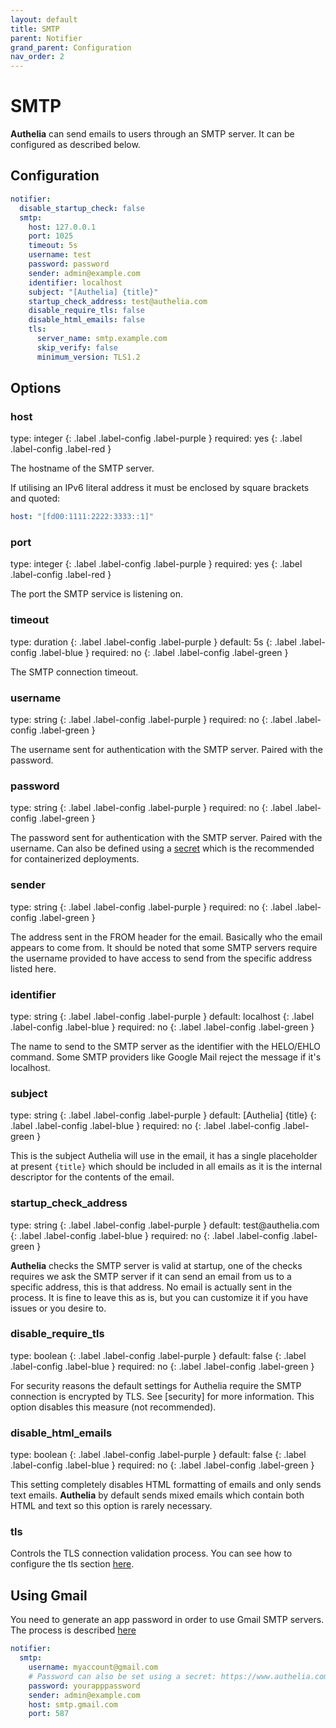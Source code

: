 ```yaml
---
layout: default
title: SMTP
parent: Notifier
grand_parent: Configuration
nav_order: 2
---
```


# SMTP
**Authelia** can send emails to users through an SMTP server.
It can be configured as described below.

## Configuration

```yaml
notifier:
  disable_startup_check: false
  smtp:
    host: 127.0.0.1
    port: 1025
    timeout: 5s
    username: test
    password: password
    sender: admin@example.com
    identifier: localhost
    subject: "[Authelia] {title}"
    startup_check_address: test@authelia.com
    disable_require_tls: false
    disable_html_emails: false
    tls:
      server_name: smtp.example.com
      skip_verify: false
      minimum_version: TLS1.2
```

## Options

### host
<div markdown="1">
type: integer
{: .label .label-config .label-purple } 
required: yes
{: .label .label-config .label-red }
</div>

The hostname of the SMTP server.

If utilising an IPv6 literal address it must be enclosed by square brackets and quoted:

```yaml
host: "[fd00:1111:2222:3333::1]"
```

### port

<div markdown="1">
type: integer
{: .label .label-config .label-purple } 
required: yes
{: .label .label-config .label-red }
</div>

The port the SMTP service is listening on.

### timeout
<div markdown="1">
type: duration
{: .label .label-config .label-purple } 
default: 5s
{: .label .label-config .label-blue }
required: no
{: .label .label-config .label-green }
</div>

The SMTP connection timeout.

### username
<div markdown="1">
type: string
{: .label .label-config .label-purple }
required: no
{: .label .label-config .label-green }
</div>

The username sent for authentication with the SMTP server. Paired with the password.

### password
<div markdown="1">
type: string
{: .label .label-config .label-purple } 
required: no
{: .label .label-config .label-green }
</div>

The password sent for authentication with the SMTP server. Paired with the username. Can also be defined using a
[secret](../secrets.md) which is the recommended for containerized deployments.

### sender
<div markdown="1">
type: string
{: .label .label-config .label-purple } 
required: no
{: .label .label-config .label-green }
</div>

The address sent in the FROM header for the email. Basically who the email appears to come from. It should be noted
that some SMTP servers require the username provided to have access to send from the specific address listed here.

### identifier
<div markdown="1">
type: string
{: .label .label-config .label-purple } 
default: localhost
{: .label .label-config .label-blue }
required: no
{: .label .label-config .label-green }
</div>

The name to send to the SMTP server as the identifier with the HELO/EHLO command. Some SMTP providers like Google Mail
reject the message if it's localhost.

### subject
<div markdown="1">
type: string
{: .label .label-config .label-purple } 
default: [Authelia] {title}
{: .label .label-config .label-blue }
required: no
{: .label .label-config .label-green }
</div>

This is the subject Authelia will use in the email, it has a single placeholder at present `{title}` which should
be included in all emails as it is the internal descriptor for the contents of the email.

### startup_check_address
<div markdown="1">
type: string
{: .label .label-config .label-purple } 
default: test@authelia.com
{: .label .label-config .label-blue }
required: no
{: .label .label-config .label-green }
</div>

**Authelia** checks the SMTP server is valid at startup, one of the checks requires we ask the SMTP server if it can
send an email from us to a specific address, this is that address. No email is actually sent in the process. It is fine
to leave this as is, but you can customize it if you have issues or you desire to.

### disable_require_tls
<div markdown="1">
type: boolean
{: .label .label-config .label-purple } 
default: false
{: .label .label-config .label-blue }
required: no
{: .label .label-config .label-green }
</div>

For security reasons the default settings for Authelia require the SMTP connection is encrypted by TLS. See [security]
for more information. This option disables this measure (not recommended).

### disable_html_emails
<div markdown="1">
type: boolean
{: .label .label-config .label-purple } 
default: false
{: .label .label-config .label-blue }
required: no
{: .label .label-config .label-green }
</div>

This setting completely disables HTML formatting of emails and only sends text emails. **Authelia** by default sends
mixed emails which contain both HTML and text so this option is rarely necessary.

### tls

Controls the TLS connection validation process. You can see how to configure the tls section
[here](../index.md#tls-configuration).


## Using Gmail
You need to generate an app password in order to use Gmail SMTP servers. The process is
described [here](https://support.google.com/accounts/answer/185833?hl=en)

```yaml
notifier:
  smtp:
    username: myaccount@gmail.com
    # Password can also be set using a secret: https://www.authelia.com/docs/configuration/secrets.html
    password: yourapppassword
    sender: admin@example.com
    host: smtp.gmail.com
    port: 587
```
